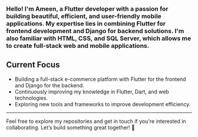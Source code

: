 ### Hello! I'm Ameen, a Flutter developer with a passion for building beautiful, efficient, and user-friendly mobile applications. My expertise lies in combining Flutter for frontend development and Django for backend solutions. I'm also familiar with HTML, CSS, and SQL Server, which allows me to create full-stack web and mobile applications.

## Current Focus
- Building a full-stack e-commerce platform with Flutter for the frontend and Django for the backend.
- Continuously improving my knowledge in Flutter, Dart, and web technologies.
- Exploring new tools and frameworks to improve development efficiency.


---

Feel free to explore my repositories and get in touch if you're interested in collaborating. Let’s build something great together! 🚀
